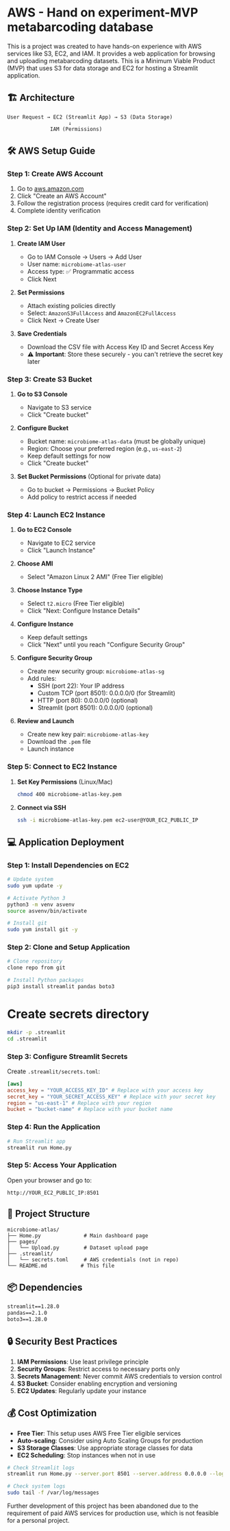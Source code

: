# AWS - Hand on experiment-MVP  metabarcoding database

This is a project was created to have hands-on experience with AWS services like S3, EC2, and IAM. It provides a web application for browsing and uploading metabarcoding datasets.
This is a Minimum Viable Product (MVP) that uses S3 for data storage and EC2 for hosting a Streamlit application.   

## 🏗️ Architecture

```
User Request → EC2 (Streamlit App) → S3 (Data Storage)
                    ↓
              IAM (Permissions)
```

## 🛠️ AWS Setup Guide

### Step 1: Create AWS Account

1. Go to [aws.amazon.com](https://aws.amazon.com)
2. Click "Create an AWS Account"
3. Follow the registration process (requires credit card for verification)
4. Complete identity verification

### Step 2: Set Up IAM (Identity and Access Management)

1. **Create IAM User**
   - Go to IAM Console → Users → Add User
   - User name: `microbiome-atlas-user`
   - Access type: ✅ Programmatic access
   - Click Next

2. **Set Permissions**
   - Attach existing policies directly
   - Select: `AmazonS3FullAccess` and `AmazonEC2FullAccess`
   - Click Next → Create User

3. **Save Credentials**
   - Download the CSV file with Access Key ID and Secret Access Key
   - ⚠️ **Important**: Store these securely - you can't retrieve the secret key later

### Step 3: Create S3 Bucket

1. **Go to S3 Console**
   - Navigate to S3 service
   - Click "Create bucket"

2. **Configure Bucket**
   - Bucket name: `microbiome-atlas-data` (must be globally unique)
   - Region: Choose your preferred region (e.g., `us-east-2`)
   - Keep default settings for now
   - Click "Create bucket"

3. **Set Bucket Permissions** (Optional for private data)
   - Go to bucket → Permissions → Bucket Policy
   - Add policy to restrict access if needed

### Step 4: Launch EC2 Instance

1. **Go to EC2 Console**
   - Navigate to EC2 service
   - Click "Launch Instance"

2. **Choose AMI**
   - Select "Amazon Linux 2 AMI" (Free Tier eligible)

3. **Choose Instance Type**
   - Select `t2.micro` (Free Tier eligible)
   - Click "Next: Configure Instance Details"

4. **Configure Instance**
   - Keep default settings
   - Click "Next" until you reach "Configure Security Group"

5. **Configure Security Group**
   - Create new security group: `microbiome-atlas-sg`
   - Add rules:
     - SSH (port 22): Your IP address
     - Custom TCP (port 8501): 0.0.0.0/0 (for Streamlit)
     - HTTP (port 80): 0.0.0.0/0 (optional)
     - Streamlit (port 8501): 0.0.0.0/0 (optional)
   

6. **Review and Launch**
   - Create new key pair: `microbiome-atlas-key`
   - Download the `.pem` file
   - Launch instance

### Step 5: Connect to EC2 Instance

1. **Set Key Permissions** (Linux/Mac)
   ```bash
   chmod 400 microbiome-atlas-key.pem
   ```

2. **Connect via SSH**
   ```bash
   ssh -i microbiome-atlas-key.pem ec2-user@YOUR_EC2_PUBLIC_IP
   ```

## 💻 Application Deployment

### Step 1: Install Dependencies on EC2

```bash
# Update system
sudo yum update -y

# Activate Python 3
python3 -m venv asvenv
source asvenv/bin/activate

# Install git
sudo yum install git -y
```

### Step 2: Clone and Setup Application

```bash
# Clone repository
clone repo from git

# Install Python packages
pip3 install streamlit pandas boto3
```
# Create secrets directory
```bash
mkdir -p .streamlit
cd .streamlit

```
### Step 3: Configure Streamlit Secrets

Create `.streamlit/secrets.toml`:

```toml
[aws] 
access_key = "YOUR_ACCESS_KEY_ID" # Replace with your access key
secret_key = "YOUR_SECRET_ACCESS_KEY" # Replace with your secret key
region = "us-east-1" # Replace with your region
bucket = "bucket-name" # Replace with your bucket name

```

### Step 4: Run the Application

```bash
# Run Streamlit app
streamlit run Home.py
```

### Step 5: Access Your Application

Open your browser and go to:
```
http://YOUR_EC2_PUBLIC_IP:8501
```

## 🔧 Project Structure

```
microbiome-atlas/
├── Home.py              # Main dashboard page
├── pages/
│   └── Upload.py        # Dataset upload page
├── .streamlit/
│   └── secrets.toml     # AWS credentials (not in repo)
└── README.md           # This file
```

## 📦 Dependencies

```txt
streamlit==1.28.0
pandas==2.1.0
boto3==1.28.0
```

## 🔒 Security Best Practices

1. **IAM Permissions**: Use least privilege principle
2. **Security Groups**: Restrict access to necessary ports only
3. **Secrets Management**: Never commit AWS credentials to version control
4. **S3 Bucket**: Consider enabling encryption and versioning
5. **EC2 Updates**: Regularly update your instance

## 💰 Cost Optimization

- **Free Tier**: This setup uses AWS Free Tier eligible services
- **Auto-scaling**: Consider using Auto Scaling Groups for production
- **S3 Storage Classes**: Use appropriate storage classes for data
- **EC2 Scheduling**: Stop instances when not in use

```bash
# Check Streamlit logs
streamlit run Home.py --server.port 8501 --server.address 0.0.0.0 --logger.level debug

# Check system logs
sudo tail -f /var/log/messages
```
Further development of this project has been abandoned due to the requirement of paid AWS services for production use, which is not feasible for a personal project.
